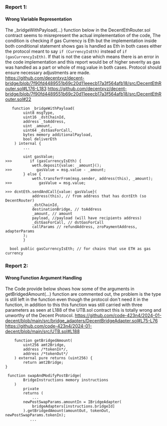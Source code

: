 ### Report 1:
#### Wrong Variable Representation
The _bridgeWithPayload(...) function below in the DecentEthRouter.sol contract seems to misrepresent the actual implementation of the code, The condition is checking if gas Currency is Eth but the implementation inside both conditional statement shows gas is handled as Eth in both cases either the protocol meant to say `if (CurrencyIsEth)` instead of `if (gasCurrencyIsEth)`. If that is not the case which means there is an error in the code implementation and this report would be of higher severity as gas was handled as a part or whole of msg.value in both cases. Protocol should ensure necessary adjustments are made.
https://github.com/decentxyz/decent-bridge/blob/7f90fd4489551b69c20d11eeecb17a3f564afb18/src/DecentEthRouter.sol#L176-L183
https://github.com/decentxyz/decent-bridge/blob/7f90fd4489551b69c20d11eeecb17a3f564afb18/src/DecentEthRouter.sol#22
```solidity
   function _bridgeWithPayload(
        uint8 msgType,
        uint16 _dstChainId,
        address _toAddress,
        uint _amount,
        uint64 _dstGasForCall,
        bytes memory additionalPayload,
        bool deliverEth
    ) internal {
        ...

        uint gasValue;
>>>        if (gasCurrencyIsEth) {
            weth.deposit{value: _amount}();
>>>           gasValue = msg.value - _amount;
        } else {
            weth.transferFrom(msg.sender, address(this), _amount);
>>>            gasValue = msg.value;

>>> dcntEth.sendAndCall{value: gasValue}(
            address(this), // from address that has dcntEth (so DecentRouter)
            _dstChainId,
            destinationBridge, // toAddress
            _amount, // amount
            payload, //payload (will have recipients address)
            _dstGasForCall, // dstGasForCall
            callParams // refundAddress, zroPaymentAddress, adapterParams
        );
        }
```
```solidity
  bool public gasCurrencyIsEth; // for chains that use ETH as gas currency
```
### Report 2:
#### Wrong Function Argument Handling
The Code provide below shows how some of the arguments in getBridgedAmount(...) function are commented out, the problem is the type is still left in the function even though the protocol don't need it in the function, in addition to this this function was still carried with three parameters as seen at L188 of the UTB.sol contract this is totally wrong and unworthy of the Decent Protocol.
https://github.com/code-423n4/2024-01-decent/blob/main/src/bridge_adapters/DecentBridgeAdapter.sol#L75-L76
https://github.com/code-423n4/2024-01-decent/blob/main/src/UTB.sol#L188
```solidity
    function getBridgedAmount(
        uint256 amt2Bridge,
        address /*tokenIn*/,
        address /*tokenOut*/
    ) external pure returns (uint256) {
        return amt2Bridge;
}
```
```solidity
 function swapAndModifyPostBridge(
        BridgeInstructions memory instructions
    )
        private
        returns (
            ...
        newPostSwapParams.amountIn = IBridgeAdapter(
            bridgeAdapters[instructions.bridgeId]
        ).getBridgedAmount(amountOut, tokenOut, newPostSwapParams.tokenIn);
           ...
```

